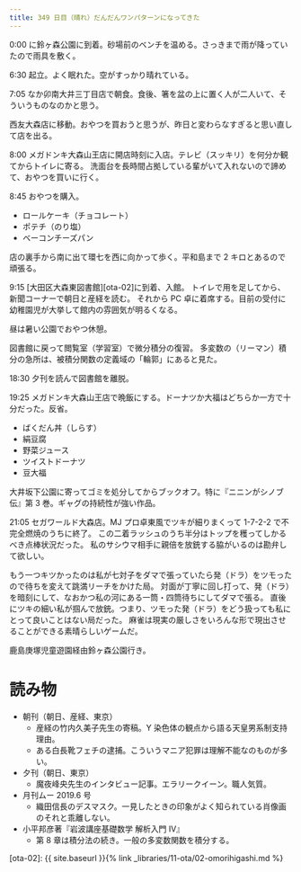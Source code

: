 ```yaml
---
title: 349 日目（晴れ）だんだんワンパターンになってきた
---
```


0:00 に鈴ヶ森公園に到着。砂場前のベンチを温める。さっきまで雨が降っていたので雨具を敷く。

6:30 起立。よく眠れた。空がすっかり晴れている。

7:05 なか卯南大井三丁目店で朝食。食後、箸を盆の上に置く人が二人いて、そういうものなのかと思う。

西友大森店に移動。おやつを買おうと思うが、昨日と変わらなすぎると思い直して店を出る。

8:00 メガドンキ大森山王店に開店時刻に入店。テレビ（スッキリ）を何分か観てからトイレに寄る。
洗面台を長時間占拠している輩がいて入れないので諦めて、おやつを買いに行く。

8:45 おやつを購入。

* ロールケーキ（チョコレート）
* ポテチ（のり塩）
* ベーコンチーズパン

店の裏手から南に出て環七を西に向かって歩く。平和島まで 2 キロとあるので頑張る。

9:15 [大田区大森東図書館][ota-02]に到着、入館。
トイレで用を足してから、新聞コーナーで朝日と産経を読む。
それから PC 卓に着席する。目前の受付に幼稚園児が大挙して館内の雰囲気が明るくなる。

昼は暑い公園でおやつ休憩。

図書館に戻って閲覧室（学習室）で微分積分の復習。
多変数の（リーマン）積分の急所は、被積分関数の定義域の「輪郭」にあると見た。

18:30 夕刊を読んで図書館を離脱。

19:25 メガドンキ大森山王店で晩飯にする。ドーナツか大福はどちらか一方で十分だった。反省。

* ばくだん丼（しらす）
* 絹豆腐
* 野菜ジュース
* ツイストドーナツ
* 豆大福

大井坂下公園に寄ってゴミを処分してからブックオフ。特に『ニニンがシノブ伝』第 3 巻。ギャグの持続性が強い作品。

21:05 セガワールド大森店。MJ プロ卓東風でツキが細りまくって 1-7-2-2 で不完全燃焼のうちに終了。
この二着ラッシュのうち半分はトップを穫ってしかるべき点棒状況だった。
私のサシウマ相手に親倍を放銃する脇がいるのは勘弁して欲しい。

もう一つキツかったのは私が七対子をダマで張っていたら発（ドラ）をツモったので待ちを変えて跳満リーチをかけた局。
対面が丁寧に回し打って、発（ドラ）を暗刻にして、なおかつ私の河にある一筒・四筒待ちにしてダマで張る。
直後にツキの細い私が掴んで放銃。つまり、ツモった発（ドラ）をどう扱っても私にとって良いことはない局だった。
麻雀は現実の厳しさをいろんな形で現出させることができる素晴らしいゲームだ。

鹿島庚塚児童遊園経由鈴ヶ森公園行き。

# 読み物

* 朝刊（朝日、産経、東京）
  * 産経の竹内久美子先生の寄稿。Y 染色体の観点から語る天皇男系制支持理由。
  * ある白長靴フェチの逮捕。こういうマニア犯罪は理解不能なのものが多い。
* 夕刊（朝日、東京）
  * 魔夜峰央先生のインタビュー記事。エラリークイーン。職人気質。
* 月刊ムー 2019.6 号
  * 織田信長のデスマスク。一見したときの印象がよく知られている肖像画のそれと乖離しない。
* 小平邦彦著『岩波講座基礎数学 解析入門 IV』
  * 第 8 章は積分法の続き。一般の多変数関数を積分する。

[ota-02]: {{ site.baseurl }}{% link _libraries/11-ota/02-omorihigashi.md %}
